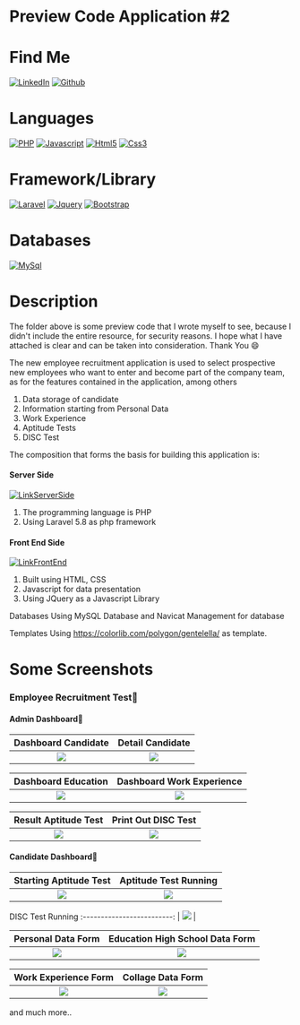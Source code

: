
# Preview Code Application #2

# Find Me

[![LinkedIn](https://img.shields.io/badge/LinkedIn-0077B5?style=for-the-badge&logo=linkedin&logoColor=white)](https://www.linkedin.com/in/suharyadi-3423a3193/)
[![Github](https://img.shields.io/badge/GitHub-100000?style=for-the-badge&logo=github&logoColor=white)](https://github.com/suharyadi2112)

# Languages

[![PHP](https://img.shields.io/badge/PHP-777BB4?style=for-the-badge&logo=php&logoColor=white)](https://www.php.net/manual/en/index.php)
[![Javascript](https://img.shields.io/badge/JavaScript-323330?style=for-the-badge&logo=javascript&logoColor=F7DF1E)](https://developer.mozilla.org/en-US/docs/Learn/Getting_started_with_the_web/JavaScript_basics?retiredLocale=id)
[![Html5](https://img.shields.io/badge/HTML5-E34F26?style=for-the-badge&logo=html5&logoColor=white)](https://developer.mozilla.org/en-US/docs/Web/HTML)
[![Css3](https://img.shields.io/badge/CSS3-1572B6?style=for-the-badge&logo=css3&logoColor=white)](https://developer.mozilla.org/en-US/docs/Web/CSS)

# Framework/Library

[![Laravel](https://img.shields.io/badge/Laravel-FF2D20?style=for-the-badge&logo=laravel&logoColor=white)](https://laravel.com/)
[![Jquery](https://img.shields.io/badge/jQuery-0769AD?style=for-the-badge&logo=jquery&logoColor=white)](https://jquery.com/)
[![Bootstrap](https://img.shields.io/badge/bootstrap-%23563D7C.svg?style=for-the-badge&logo=bootstrap&logoColor=white)](https://getbootstrap.com/)

# Databases

[![MySql](https://img.shields.io/badge/mysql-%2300f.svg?style=for-the-badge&logo=mysql&logoColor=white)](https://www.mysql.com/)

# Description

The folder above is some preview code that I wrote myself to see, because I didn't include the entire resource, for security reasons. I hope what I have attached is clear and can be taken into consideration. Thank You 😄

The new employee recruitment application is used to select prospective new employees who want to enter and become part of the company team, as for the features contained in the application, among others

<ol>
  <li>Data storage of candidate</li>
  <li>Information starting from Personal Data</li>
  <li>Work Experience</li>
  <li>Aptitude Tests</li>
  <li>DISC Test</li>
</ol>

The composition that forms the basis for building this application is:
 
<h4>Server Side</h4>

[![LinkServerSide](https://img.shields.io/badge/Link-ServerSideFolder-blue.svg)](https://github.com/suharyadi2112/Aplikasi-Tes-Karyawan/tree/main/app/Http/Controllers)

<ol>
  <li>The programming language is PHP</li>
  <li>Using Laravel 5.8 as php framework</li>
</ol>

<h4>Front End Side</h4>

[![LinkFrontEnd](https://img.shields.io/badge/Link-ServerSideFolder-green.svg)](https://github.com/suharyadi2112/Aplikasi-Tes-Karyawan/tree/main/resources/views/admin/dashboard)

<ol>
  <li>Built using HTML, CSS</li>
  <li>Javascript for data presentation</li>
  <li>Using JQuery as a Javascript Library</li>
</ol>

Databases
Using MySQL Database and Navicat Management for database

Templates
Using https://colorlib.com/polygon/gentelella/ as template.

# Some Screenshots

<h3>Employee Recruitment Test&#x1F53D;</h3>
<h4>Admin Dashboard&#x1F53D;</h4>

Dashboard Candidate | Detail Candidate
:-------------------------:|:-------------------------:
<img src="https://user-images.githubusercontent.com/105489642/168820909-af32b60e-f595-4ed5-b251-117db8716b65.jpg">  |  <img src="https://user-images.githubusercontent.com/105489642/168821061-2e770cac-e3f6-4fbe-b95d-c931e8ca840c.jpg">

Dashboard Education | Dashboard Work Experience
:-------------------------:|:-------------------------:
<img src="https://user-images.githubusercontent.com/105489642/168827397-6b2faf49-10de-4b27-bd9c-2c001c745619.jpg">  |  <img src="https://user-images.githubusercontent.com/105489642/168827474-02a8f900-7638-4c86-8503-f105f04bfb1b.jpg">

Result Aptitude Test | Print Out DISC Test
:-------------------------:|:-------------------------:
<img src="https://user-images.githubusercontent.com/105489642/168828205-4c9dc495-661c-48c2-880d-3a1a46fa5d9b.jpg">  |  <img src="https://user-images.githubusercontent.com/105489642/168828292-1d17259e-5689-4529-806e-b539dba6f7e4.jpg">

<h4>Candidate Dashboard&#x1F53D;</h4>

Starting Aptitude Test | Aptitude Test Running
:-------------------------:|:-------------------------:
<img src="https://user-images.githubusercontent.com/105489642/168828786-16f767f5-652a-47fc-91dc-71603a45b440.jpg">  |  <img src="https://user-images.githubusercontent.com/105489642/168828860-d0f47273-c07b-497a-b705-fd2b24918641.jpg">

DISC Test Running
:-------------------------: |
<img src="https://user-images.githubusercontent.com/105489642/168829196-0fa6f872-e478-420f-a9db-1840a2945884.jpg"> |

Personal Data Form | Education High School Data Form
:-------------------------:|:-------------------------:
<img src="https://user-images.githubusercontent.com/105489642/168829659-8b6cbc2c-c47a-406b-a708-dcbe6c077fac.jpg">  |  <img src="https://user-images.githubusercontent.com/105489642/168829711-3385ec2b-843a-4842-bf34-fc562e3f7a83.jpg">

Work Experience Form | Collage Data Form
:-------------------------:|:-------------------------:
<img src="https://user-images.githubusercontent.com/105489642/168829962-070a12a2-f41a-4f3f-beb1-1d6395770ff8.jpg">  |  <img src="https://user-images.githubusercontent.com/105489642/168830020-5d4cac55-01cb-46a4-b165-0a728832650c.jpg">

and much more..

